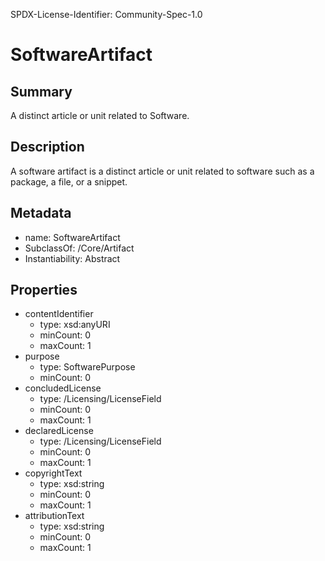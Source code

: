 SPDX-License-Identifier: Community-Spec-1.0

# SoftwareArtifact

## Summary

A distinct article or unit related to Software.

## Description

A software artifact is a distinct article or unit related to software
such as a package, a file, or a snippet.

## Metadata

- name: SoftwareArtifact
- SubclassOf: /Core/Artifact
- Instantiability: Abstract

## Properties

- contentIdentifier
  - type: xsd:anyURI
  - minCount: 0
  - maxCount: 1
- purpose
  - type: SoftwarePurpose
  - minCount: 0
- concludedLicense
  - type: /Licensing/LicenseField
  - minCount: 0
  - maxCount: 1
- declaredLicense
  - type: /Licensing/LicenseField
  - minCount: 0
  - maxCount: 1
- copyrightText
  - type: xsd:string
  - minCount: 0
  - maxCount: 1
- attributionText
  - type: xsd:string
  - minCount: 0
  - maxCount: 1

